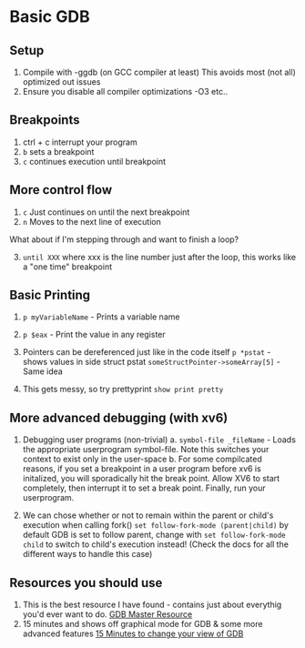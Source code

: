 # Basic GDB

## Setup
1. Compile with -ggdb (on GCC compiler at least)
This avoids most (not all) optimized out issues
2. Ensure you disable all compiler optimizations -O3 etc..

## Breakpoints
1. ctrl + c interrupt your program
2. ```b``` sets a breakpoint
3. ```c``` continues execution until breakpoint

## More control flow
1. ```c``` Just continues on until the next breakpoint
2. ```n``` Moves to the next line of execution

What about if I'm stepping through and want to finish a loop?

3. ```until XXX``` where xxx is the line number just after the loop, this works like a "one time" breakpoint


## Basic Printing
1. ```p myVariableName``` - Prints a variable name
2. ```p $eax``` - Print the value in any register

3. Pointers can be dereferenced just like in the code itself
```p *pstat``` - shows values in side struct pstat
```someStructPointer->someArray[5]``` - Same idea

4. This gets messy, so try prettyprint
```show print pretty```

## More advanced debugging (with xv6)
1. Debugging user programs (non-trivial)
	a. ```symbol-file _fileName``` - Loads the appropriate userprogram symbol-file. Note this switches your context to exist only in the user-space
	b. For some compilcated reasons, if you set a breakpoint in a user program before xv6 is initalized, you will
	   sporadically hit the break point. Allow XV6 to start completely, then interrupt it to set a break point. Finally, run your userprogram.

2. We can chose whether or not to remain within the parent or child's execution when calling fork()
```set follow-fork-mode (parent|child)```
by default GDB is set to follow parent, change with
```set follow-fork-mode child``` to switch to child's execution instead! (Check the docs for all the different ways to handle this case)

## Resources you should use
1. This is the best resource I have found - contains just about everythig you'd ever want to do.
[GDB Master Resource](https://sourceware.org/gdb/current/onlinedocs/gdb/index.html)
2. 15 minutes and shows off graphical mode for GDB & some more advanced features
[15 Minutes to change your view of GDB](https://www.youtube.com/watch?v=PorfLSr3DDI)
